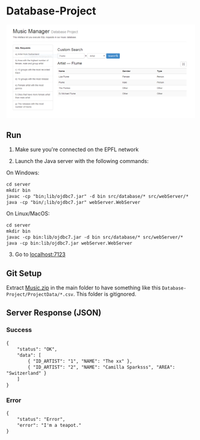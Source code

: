 Database-Project
================

![screenshot](screenshots/search.png?raw=true)

Run
---

1) Make sure you're connected on the EPFL network

2) Launch the Java server with the following commands:

On Windows:

```
cd server
mkdir bin
javac -cp "bin;lib/ojdbc7.jar" -d bin src/database/* src/webServer/*
java -cp "bin/;lib/ojdbc7.jar" webServer.WebServer
```

On Linux/MacOS:

```
cd server
mkdir bin
javac -cp bin:lib/ojdbc7.jar -d bin src/database/* src/webServer/*
java -cp bin:lib/ojdbc7.jar webServer.WebServer

```

3) Go to [localhost:7123](http://localhost:7123/)

Git Setup
---------

Extract [Music.zip](http://diaswww.epfl.ch/courses/db2014/project/Music.zip) in the main folder to have something like this `Database-Project/ProjectData/*.csv`. This folder is gitignored.


Server Response (JSON)
----------------------

### Success

```
{
	"status": "OK",
	"data": [
		{ "ID_ARTIST": "1", "NAME": "The xx" },
		{ "ID_ARTIST": "2", "NAME": "Camilla Sparksss", "AREA": "Switzerland" }
	]
}
```

### Error

```
{
	"status": "Error",
	"error": "I'm a teapot."
}
```
